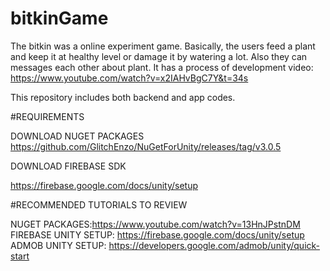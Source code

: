 # bitkinGame
The bitkin was a online experiment game. Basically, the users feed a plant and keep it at healthy level or damage it by watering a lot. Also they can messages each other about plant.
It has a process of development video: https://www.youtube.com/watch?v=x2IAHvBgC7Y&t=34s

This repository includes both backend and app codes.

#REQUIREMENTS


DOWNLOAD NUGET PACKAGES
https://github.com/GlitchEnzo/NuGetForUnity/releases/tag/v3.0.5

DOWNLOAD FIREBASE SDK


https://firebase.google.com/docs/unity/setup

#RECOMMENDED TUTORIALS TO REVIEW


NUGET PACKAGES:https://www.youtube.com/watch?v=13HnJPstnDM 
FIREBASE UNITY SETUP: https://firebase.google.com/docs/unity/setup
ADMOB UNITY SETUP: https://developers.google.com/admob/unity/quick-start
